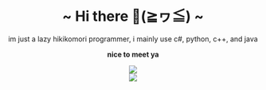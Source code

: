<body>
  <center>
<h1 align="center">~ Hi there 👋(≧ヮ≦) ~</h1>
im just a lazy hikikomori programmer, i mainly use c#, python, c++, and java  

**nice to meet ya**
  <div>
  
<img align="center" src="https://github.com/iloveichigomashimaro/iloveichigomashimaro/assets/137470257/ab07780d-c926-4426-a07d-3e139472192a">

  </div>

<div>
 <div>
 <img align="center" src="https://count.getloli.com/get/@iloveichigomashimaro?theme=moebooru">
 
</div>

</div>
</center>
</body>
